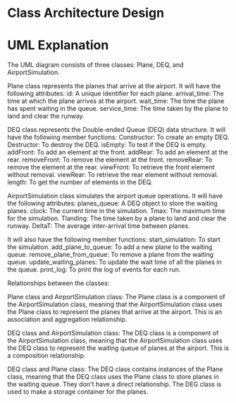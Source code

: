 # Class Architecture Design

# UML Explanation
The UML diagram consists of three classes: Plane, DEQ, and AirportSimulation.

Plane class represents the planes that arrive at the airport.
  It will have the following attributes:
  id: A unique identifier for each plane.
  arrival_time: The time at which the plane arrives at the airport.
  wait_time: The time the plane has spent waiting in the queue.
  service_time: The time taken by the plane to land and clear the runway.
  
DEQ class represents the Double-ended Queue (DEQ) data structure.
  It will have the following member functions:
  Constructor: To create an empty DEQ.
  Destructor: To destroy the DEQ.
  isEmpty: To test if the DEQ is empty.
  addFront: To add an element at the front.
  addRear: To add an element at the rear.
  removeFront: To remove the element at the front.
  removeRear: To remove the element at the rear.
  viewFront: To retrieve the front element without removal.
  viewRear: To retrieve the rear element without removal.
  length: To get the number of elements in the DEQ.
  
AirportSimulation class simulates the airport queue operations.
  It will have the following attributes:
  planes_queue: A DEQ object to store the waiting planes.
  clock: The current time in the simulation.
  Tmax: The maximum time for the simulation.
  Tlanding: The time taken by a plane to land and clear the runway.
  DeltaT: The average inter-arrival time between planes.

  It will also have the following member functions:
  start_simulation: To start the simulation.
  add_plane_to_queue: To add a new plane to the waiting queue.
  remove_plane_from_queue: To remove a plane from the waiting queue.
  update_waiting_planes: To update the wait time of all the planes in the queue.
  print_log: To print the log of events for each run.


Relationships between the classes:

Plane class and AirportSimulation class: The Plane class is a component of the AirportSimulation class, meaning that the AirportSimulation class uses the Plane class to represent the planes that arrive at the airport. This is an association and aggregation relationship.

DEQ class and AirportSimulation class: The DEQ class is a component of the AirportSimulation class, meaning that the AirportSimulation class uses the DEQ class to represent the waiting queue of planes at the airport. This is a composition relationship.

DEQ class and Plane class: The DEQ class contains instances of the Plane class, meaning that the DEQ class uses the Plane class to store planes in the waiting queue. They don't have a direct relationship. The DEG class is used to make a storage container for the planes.









